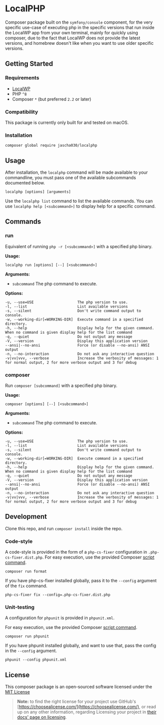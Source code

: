 # LocalPHP

Composer package built on the `symfony/console` component, for the very specific use-case of executing php in the
specific versions that run inside the LocalWP app from your own terminal, mainly for quickly using composer, due to the
fact that LocalWP does not provide the latest versions, and homebrew doesn't like when you want to use older specific
versions.

## Getting Started

### Requirements

* [LocalWP](https://localwp.com/)
* PHP `^8`
* Composer `*` (but preferred `2.2` or later)

### Compatibility

This package is currently only built for and tested on macOS.

### Installation

```shell
composer global require jascha030/localphp
```

## Usage

After installation, the `localphp` command will be made available to your commandline, you must pass one of the
available subcommands documented below.

```shell
localphp [options] [arguments]
```

Use the `localphp list` command to list the available commands.
You can use `localphp help [<subcommand>]` to display help for a specific command.

## Commands

### run

Equivalent of running `php -r [<subcommand>]` with a specified php binary.

**Usage:**

```shell
localphp run [options] [--] [<subcommand>]
```

**Arguments:**

* `subcommand` The php command to execute.

**Options:**

```
-u, --use=USE                    The php version to use.
-l, --list                       List available versions
-s, --silent                     Don't write command output to console.
-w, --working-dir[=WORKING-DIR]  Execute command in a specified directory.
-h, --help                       Display help for the given command. When no command is given display help for the list command
-q, --quiet                      Do not output any message
-V, --version                    Display this application version
--ansi|--no-ansi                 Force (or disable --no-ansi) ANSI output
-n, --no-interaction             Do not ask any interactive question
-v|vv|vvv, --verbose             Increase the verbosity of messages: 1 for normal output, 2 for more verbose output and 3 for debug
```

### composer

Run `composer [subcommand]` with a specified php binary.

**Usage:**

```shell 
composer [options] [--] [<subcommand>]
```

**Arguments:**

* `subcommand` The php command to execute.

**Options:**

```
-u, --use=USE                    The php version to use.
-l, --list                       List available versions
-s, --silent                     Don't write command output to console.
-w, --working-dir[=WORKING-DIR]  Execute command in a specified directory.
-h, --help                       Display help for the given command. When no command is given display help for the list command
-q, --quiet                      Do not output any message
-V, --version                    Display this application version
--ansi|--no-ansi                 Force (or disable --no-ansi) ANSI output
-n, --no-interaction             Do not ask any interactive question
-v|vv|vvv, --verbose             Increase the verbosity of messages: 1 for normal output, 2 for more verbose output and 3 for debug
```

## Development

Clone this repo, and run `composer install` inside the repo.

### Code-style

A code-style is provided in the form of a `php-cs-fixer` configuration in `.php-cs-fixer.dist.php`. For easy execution,
use the provided Composer [script command](https://getcomposer.org/doc/articles/scripts.md).

```shell
composer run format
```

If you have php-cs-fixer installed globally, pass it to the `--config` argument of the `fix` command.

```shell
php-cs-fixer fix --config=.php-cs-fixer.dist.php
```

### Unit-testing

A configuration for `phpunit` is provided in `phpunit.xml`.

For easy execution, use the provided Composer [script command](https://getcomposer.org/doc/articles/scripts.md).

```shell
composer run phpunit
```

If you have phpunit installed globally, and want to use that, pass the config in the `--config` argument.

```shell
phpunit --config phpunit.xml
```

## License

This composer package is an open-sourced software licensed under
the [MIT License](https://github.com/jascha030/localwp/blob/master/LICENSE.md)

> **Note:** to find the right license for your project
> use GitHub's [https://choosealicense.com/](https://choosealicense.com/),
> or read up on any other information, regarding Licensing your project in [their docs' page on licensing](https://docs.github.com/en/github/creating-cloning-and-archiving-repositories/creating-a-repository-on-github/licensing-a-repository).

